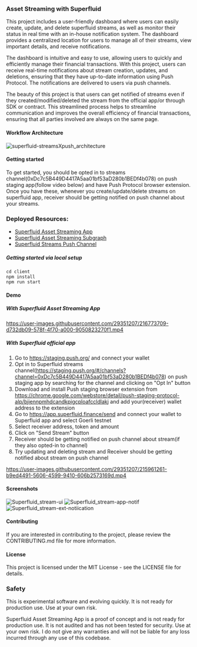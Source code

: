 ### Asset Streaming with Superfluid

This project includes a user-friendly dashboard where users can easily create, update, and delete superfluid streams, as well as monitor their status in real time with an in-house notification system. The dashboard provides a centralized location for users to manage all of their streams, view important details, and receive notifications.

The dashboard is intuitive and easy to use, allowing users to quickly and efficiently manage their financial transactions. With this project, users can receive real-time notifications about stream creation, updates, and deletions, ensuring that they have up-to-date information using Push Protocol. The notifications are delivered to users via push channels.

The beauty of this project is that users can get notified of streams even if they created/modified/deleted the stream from the official app/or through SDK or contract. This streamlined process helps to streamline communication and improves the overall efficiency of financial transactions, ensuring that all parties involved are always on the same page.

#### Workflow Architecture

![superfluid-streamsXpush_architecture](https://user-images.githubusercontent.com/29351207/218289848-8a71e2d6-a14a-45f8-9f3a-9cd85292fbbd.png)

#### Getting started

To get started, you should be opted in to streams channel(0xDc7c5B449D4417A5aa01bf53aD280b1BEDf4b078) on push staging app(follow video below) and have Push Protocol browser extension. Once you have these, whenever you create/update/delete streams on superfluid app, receiver should be getting notified on push channel about your streams.

### Deployed Resources:

- [Superfluid Asset Streaming App](https://superfluid-streams-push.vercel.app/)
- [Superfluid Asset Streaming Subgraph](https://thegraph.com/hosted-service/subgraph/salmandabbakuti/superfluid-stream-push)
- [Superfluid Streams Push Channel](https://staging.push.org/#/channels?channel=0xDc7c5B449D4417A5aa01bf53aD280b1BEDf4b078)

##### Getting started via local setup

```
cd client
npm install
npm run start
```

#### Demo

##### With Superfluid Asset Streaming App

https://user-images.githubusercontent.com/29351207/216773709-d732db09-578f-4f70-a000-9050823270f1.mp4

##### With Superfluid official app

1. Go to https://staging.push.org/ and connect your wallet
2. Opt in to Superfluid streams channel(https://staging.push.org/#/channels?channel=0xDc7c5B449D4417A5aa01bf53aD280b1BEDf4b078) on push staging app by searching for the channel and clicking on "Opt In" button
3. Download and install Push staging browser extension from https://chrome.google.com/webstore/detail/push-staging-protocol-alp/bjiennpmhdcandkpigcploafccldlakj and add your(receiver) wallet address to the extension
4. Go to https://app.superfluid.finance/send and connect your wallet to Superfluid app and select Goerli testnet
5. Select receiver address, token and amount
6. Click on "Send Stream" button
7. Receiver should be getting notified on push channel about stream(if they also opted-in to channel)
8. Try updating and deleting stream and Receiver should be getting notified about stream on push channel

https://user-images.githubusercontent.com/29351207/215961261-b9ed4491-5606-4599-9410-606b2573169d.mp4

#### Screenshots

![Superfluid_stream-ui](https://user-images.githubusercontent.com/29351207/218626354-7ce1f35f-6abd-4518-8ae9-35d312a5ca0c.png)
![Superfluid_stream-app-notif](https://user-images.githubusercontent.com/29351207/216761308-eeb06b90-5baa-4983-a47d-383ebbd010c1.png)
![Superfluid_stream-ext-notiication](https://user-images.githubusercontent.com/29351207/218626309-082158ee-806a-4d9c-890f-84eb99b49146.png)

#### Contributing

If you are interested in contributing to the project, please review the CONTRIBUTING.md file for more information.

#### License

This project is licensed under the MIT License - see the LICENSE file for details.

### Safety

This is experimental software and evolving quickly. It is not ready for production use. Use at your own risk.

Superfluid Asset Streaming App is a proof of concept and is not ready for production use. It is not audited and has not been tested for security. Use at your own risk.
I do not give any warranties and will not be liable for any loss incurred through any use of this codebase.
